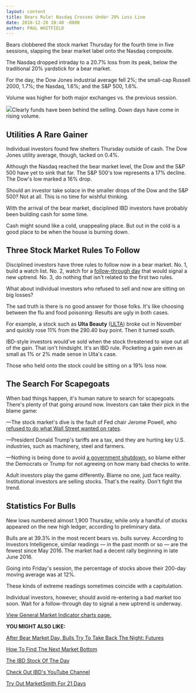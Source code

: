 ```yaml
---
layout: content
title: Bears Rule! Nasdaq Crosses Under 20% Loss Line
date: 2018-12-20 18:40 -0800
author: PAUL WHITFIELD
---
```






Bears clobbered the stock market Thursday for the fourth time in five sessions, slapping the bear market label onto the Nasdaq composite.




The Nasdaq dropped intraday to a 20.7% loss from its peak, below the traditional 20% yardstick for a bear market.


For the day, the Dow Jones industrial average fell 2%; the small-cap Russell 2000, 1.7%; the Nasdaq, 1.6%; and the S&P 500, 1.6%.


Volume was higher for both major exchanges vs. the previous session.


![](https://www.investors.com/wp-content/uploads/2018/12/MP122018b-233x300.jpg)Clearly funds have been behind the selling. Down days have come in rising volume.


Utilities A Rare Gainer
-----------------------


Individual investors found few shelters Thursday outside of cash. The Dow Jones utility average, though, tacked on 0.4%.


Although the Nasdaq reached the bear market level, the Dow and the S&P 500 have yet to sink that far. The S&P 500's low represents a 17% decline. The Dow's low marked a 16% drop.


Should an investor take solace in the smaller drops of the Dow and the S&P 500? Not at all. This is no time for wishful thinking.


With the arrival of the bear market, disciplined IBD investors have probably been building cash for some time.


Cash might sound like a cold, unappealing place. But out in the cold is a good place to be when the house is burning down.


Three Stock Market Rules To Follow
----------------------------------


Disciplined investors have three rules to follow now in a bear market. No. 1, build a watch list. No. 2, watch for a [follow-through day](https://www.investors.com/how-to-invest/investors-corner/how-to-find-next-stock-market-bottom/) that would signal a new uptrend. No. 3, do nothing that isn't related to the first two rules.


What about individual investors who refused to sell and now are sitting on big losses?


The sad truth is there is no good answer for those folks. It's like choosing between the flu and food poisoning: Results are ugly in both cases.


For example, a stock such as **Ulta Beauty** ([ULTA](https://research.investors.com/quote.aspx?symbol=ULTA)) broke out in November and quickly rose 11% from the 290.40 buy point. Then it turned south.



IBD-style investors would've sold when the stock threatened to wipe out all of the gain. That isn't hindsight. It's an IBD rule. Pocketing a gain even as small as 1% or 2% made sense in Ulta's case.


Those who held onto the stock could be sitting on a 19% loss now.


The Search For Scapegoats
-------------------------


When bad things happen, it's human nature to search for scapegoats. There's plenty of that going around now. Investors can take their pick in the blame game:


—The stock market's dive is the fault of Fed chair Jerome Powell, who [refused to do what Wall Street wanted on rates](https://www.investors.com/news/economy/fed-rate-hike-despite-dow-jones-jitters-trump-tweets/).


—President Donald Trump's tariffs are a tax, and they are hurting key U.S. industries, such as machinery, steel and farmers.


—Nothing is being done to avoid [a government shutdown](https://www.investors.com/news/economy/dow-jones-falls-bear-market-trump-government-shutdown-fed-doubts/), so blame either the Democrats or Trump for not agreeing on how many bad checks to write.


Adult investors play the game differently. Blame no one, just face reality. Institutional investors are selling stocks. That's the reality. Don't fight the trend.


Statistics For Bulls
--------------------


New lows numbered almost 1,900 Thursday, while only a handful of stocks appeared on the new high ledger, according to preliminary data.


Bulls are at 39.3% in the most recent bears vs. bulls survey. According to Investors Intelligence, similar readings — in the past month or so — are the fewest since May 2016. The market had a decent rally beginning in late June 2016.


Going into Friday's session, the percentage of stocks above their 200-day moving average was at 12%.


These kinds of extreme readings sometimes coincide with a capitulation.


Individual investors, however, should avoid re-entering a bad market too soon. Wait for a follow-through day to signal a new uptrend is underway.


[View General Market Indicator charts page.](https://www.investors.com/wp-content/uploads/2018/12/IBD2012154941GMI.pdf)


**YOU MIGHT ALSO LIKE:**


[After Bear Market Day, Bulls Try To Take Back The Night: Futures](https://www.investors.com/market-trend/stock-market-today/dow-jones-futures-bear-market-nike-earnings/)


[How To Find The Next Market Bottom](https://www.investors.com/how-to-invest/investors-corner/how-to-find-next-stock-market-bottom/)


[The IBD Stock Of The Day](https://www.investors.com/research/ibd-stock-of-the-day/)


[Check Out IBD's YouTube Channel](http://www.youtube.com/investorsbusinessdaily)


[Try Out MarketSmith For 21 Days](https://marketsmith.investors.com/?src=A012BF)




